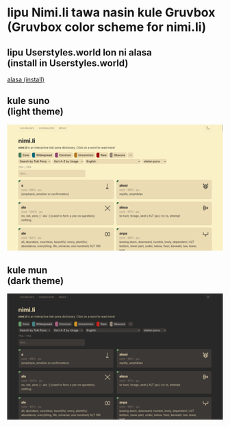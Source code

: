# lipu Nimi.li tawa nasin kule Gruvbox<br>(Gruvbox color scheme for nimi.li)

## lipu Userstyles.world lon ni alasa<br>(install in Userstyles.world)
<a href="">alasa (install)</a>

## kule suno<br>(light theme)
<img src="sitelen/suno.png">

## kule mun<br>(dark theme)
<img src="sitelen/mun.png">
